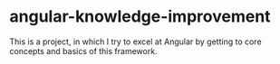 # angular-knowledge-improvement

This is a project, in which I try to excel at Angular by getting to core concepts and basics of this framework.
